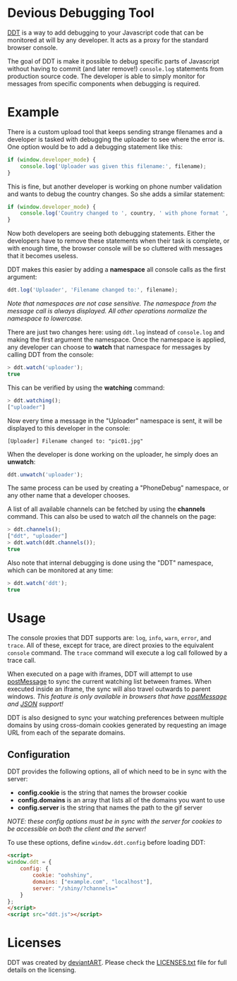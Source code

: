 Devious Debugging Tool
======================

[DDT][ddt] is a way to add debugging to your Javascript code that can be monitored
at will by any developer. It acts as a proxy for the standard browser console.

The goal of DDT is make it possible to debug specific parts of Javascript without
having to commit (and later remove!) `console.log` statements from production
source code. The developer is able to simply monitor for messages from specific
components when debugging is required.

Example
=======

There is a custom upload tool that keeps sending strange filenames and a developer
is tasked with debugging the uploader to see where the error is. One option would
be to add a debugging statement like this:

```js
if (window.developer_mode) {
    console.log('Uploader was given this filename:', filename);
}
```

This is fine, but another developer is working on phone number validation and wants
to debug the country changes. So she adds a similar statement:

```js
if (window.developer_mode) {
    console.log('Country changed to ', country, ' with phone format ', phone_format);
}
```

Now both developers are seeing both debugging statements. Either the developers have
to remove these statements when their task is complete, or with enough time, the
browser console will be so cluttered with messages that it becomes useless.

DDT makes this easier by adding a **namespace** all console calls as the first argument:

```js
ddt.log('Uploader', 'Filename changed to:', filename);
```

*Note that namespaces are not case sensitive. The namespace from the message call
is always displayed. All other operations normalize the namespace to lowercase.*

There are just two changes here: using `ddt.log` instead of `console.log` and making
the first argument the namespace. Once the namespace is applied, any developer can
choose to **watch** that namespace for messages by calling DDT from the console:

```js
> ddt.watch('uploader');
true
```

This can be verified by using the **watching** command:

```js
> ddt.watching();
["uploader"]
```

Now every time a message in the "Uploader" namespace is sent, it will be displayed
to this developer in the console:

```
[Uploader] Filename changed to: "pic01.jpg"
```

When the developer is done working on the uploader, he simply does an **unwatch**:

```js
ddt.unwatch('uploader');
```

The same process can be used by creating a "PhoneDebug" namespace, or any other
name that a developer chooses.

A list of all available channels can be fetched by using the **channels** command.
This can also be used to watch *all* the channels on the page:

```js
> ddt.channels();
["ddt", "uploader"]
> ddt.watch(ddt.channels());
true
```

Also note that internal debugging is done using the "DDT" namespace, which can be
monitored at any time:

```js
> ddt.watch('ddt');
true
```

Usage
=====

The console proxies that DDT supports are: `log`, `info`, `warn`, `error`, and `trace`.
All of these, except for trace, are direct proxies to the equivalent `console` command.
The `trace` command will execute a log call followed by a trace call.

When executed on a page with iframes, DDT will attempt to use [postMessage][postmessage]
to sync the current watching list between frames. When executed inside an iframe, the
sync will also travel outwards to parent windows. *This feature is only available in
browsers that have [postMessage][postmessage] and [JSON][json] support!*

DDT is also designed to sync your watching preferences between multiple domains by
using cross-domain cookies generated by requesting an image URL from each of the
separate domains.

## Configuration

DDT provides the following options, all of which need to be in sync with the server:

- **config.cookie** is the string that names the browser cookie
- **config.domains** is an array that lists all of the domains you want to use
- **config.server** is the string that names the path to the gif server

*NOTE: these config options must be in sync with the server for cookies to be
accessible on both the client and the server!*

To use these options, define `window.ddt.config` before loading DDT:

```html
<script>
window.ddt = {
    config: {
        cookie: "oohshiny",
        domains: ["example.com", "localhost"],
        server: "/shiny/?channels="
    }
};
</script>
<script src="ddt.js"></script>
```

Licenses
========

DDT was created by [deviantART][da]. Please check the [LICENSES.txt][licenses] file
for full details on the licensing.

[da]: http://www.deviantart.com/
[ddt]: http://github.com/deviantart/ddt/
[licenses]: https://github.com/deviantART/ddt/blob/master/LICENSES.txt
[postmessage]: https://developer.mozilla.org/en-US/docs/Web/API/window.postMessage
[json]: https://developer.mozilla.org/en-US/docs/Web/JavaScript/Reference/Global_Objects/JSON
